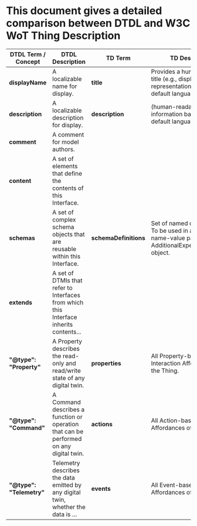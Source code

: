 # This document gives a detailed comparison between DTDL and W3C WoT Thing Description 


| DTDL Term / Concept     | DTDL Description                                                                       | TD Term                   | TD Description                                                                                                 |
|-------------------------|----------------------------------------------------------------------------------------|---------------------------|----------------------------------------------------------------------------------------------------------------|
| **displayName**         | A localizable name for display.                                                        | **title**                 | Provides a human-readable title (e.g., display a text for UI representation) based on a default language.      | 
| **description**         | A localizable description for display.                                                 | **description**           | (human-readable) information based on a default language.                                                      |
| **comment**             | A comment for model authors.                                                           |                           |                                                                                                                |
| **content**             | A set of elements that define the contents of this Interface.                          |                           |                                                                                                                |
| **schemas**             | A set of complex schema objects that are reusable within this Interface.               | **schemaDefinitions**     | Set of named data schemas. To be used in a schema name-value pair inside an AdditionalExpectedResponse object. |
| **extends**             | A set of DTMIs that refer to Interfaces from which this Interface inherits contents... |                           |                                                                                                                |
| **"@type": "Property"** | A Property describes the read-only and read/write state of any digital twin.           | **properties**            | All Property-based Interaction Affordances of the Thing.                                                       |
| **"@type": "Command"**  | A Command describes a function or operation that can be performed on any digital twin. | **actions**               | All Action-based Interaction Affordances of the Thing.                                                         |
| **"@type": "Telemetry"**| Telemetry describes the data emitted by any digital twin, whether the data is ...      | **events**                | All Event-based Interaction Affordances of the Thing.                                                      |

